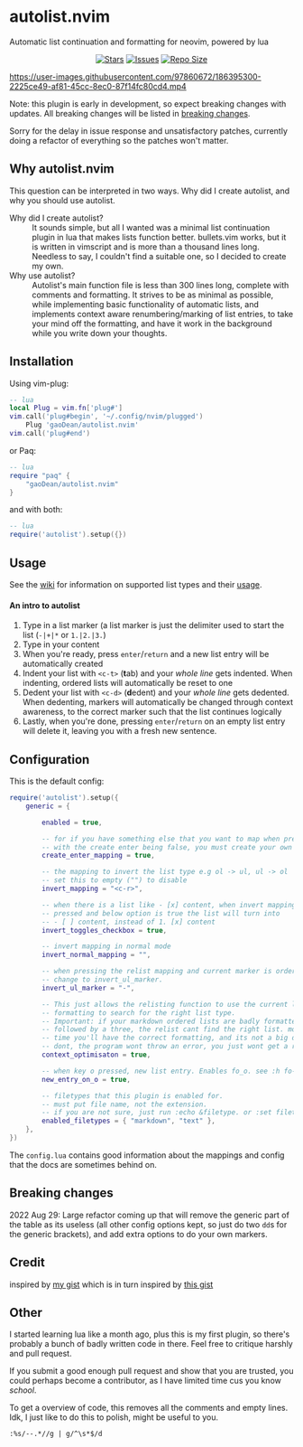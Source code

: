# autolist.nvim
Automatic list continuation and formatting for neovim, powered by lua

<p align="center">
	<a href="https://github.com/gaoDean/autolist.nvim/stargazers">
		<img alt="Stars" src="https://img.shields.io/github/stars/gaoDean/autolist.nvim?style=for-the-badge&logo=starship&color=C9CBFF&logoColor=D9E0EE&labelColor=302D41"></a>
	<a href="https://github.com/Pocco81/autolist.nvim/issues">
		<img alt="Issues" src="https://img.shields.io/github/issues/gaoDean/autolist.nvim?style=for-the-badge&logo=bilibili&color=F5E0DC&logoColor=D9E0EE&labelColor=302D41"></a>
	<a href="https://github.com/gaoDean/autolist.nvim">
		<img alt="Repo Size" src="https://img.shields.io/github/repo-size/gaoDean/autolist.nvim?color=%23DDB6F2&label=SIZE&logo=codesandbox&style=for-the-badge&logoColor=D9E0EE&labelColor=302D41"/></a>
</p>

https://user-images.githubusercontent.com/97860672/186395300-2225ce49-af81-45cc-8ec0-87f14fc80cd4.mp4

Note: this plugin is early in development, so expect breaking changes with updates. All breaking changes will be listed in [breaking changes](#breaking-changes).

Sorry for the delay in issue response and unsatisfactory patches, currently doing a refactor of everything so the patches won't matter.

## Why autolist.nvim
This question can be interpreted in two ways. Why did I create autolist, and why you should use autolist.

<dl>
	<dt>Why did I create autolist?</dt>
	<dd>It sounds simple, but all I wanted was a minimal list continuation plugin in lua that makes lists function better. bullets.vim works, but it is written in vimscript and is more than a thousand lines long. Needless to say, I couldn't find a suitable one, so I decided to create my own.</dd>
	<dt>Why use autolist?</dt>
	<dd>Autolist's main function file is less than 300 lines long, complete with comments and formatting. It strives to be as minimal as possible, while implementing basic functionality of automatic lists, and implements context aware renumbering/marking of list entries, to take your mind off the formatting, and have it work in the background while you write down your thoughts.</dd>
</dl>


## Installation
Using vim-plug:
```lua
-- lua
local Plug = vim.fn['plug#']
vim.call('plug#begin', '~/.config/nvim/plugged')
	Plug 'gaoDean/autolist.nvim'
vim.call('plug#end')
```
or Paq:
```lua
-- lua
require "paq" {
	"gaoDean/autolist.nvim"
}
```
and with both:
```lua
-- lua
require('autolist').setup({})
```

## Usage
See the [wiki](https://github.com/gaoDean/autolist.nvim/wiki) for information on supported list types and their [usage](https://github.com/gaoDean/autolist.nvim/wiki/Usage).

#### An intro to autolist
1. Type in a list marker (a list marker is just the delimiter used to start the list (`-|+|*` or `1.|2.|3.`)
2. Type in your content
3. When you're ready, press `enter`/`return` and a new list entry will be automatically created
4. Indent your list with `<c-t>` (**t**ab) and your *whole line* gets indented. When indenting, ordered lists will automatically be reset to one
5. Dedent your list with `<c-d>` (**d**edent) and your *whole line* gets dedented. When dedenting, markers will automatically be changed through context awareness, to the correct marker such that the list continues logically
6. Lastly, when you're done, pressing `enter`/`return` on an empty list entry will delete it, leaving you with a fresh new sentence.

## Configuration
This is the default config:
```lua
require('autolist').setup({
	generic = {

		enabled = true,

		-- for if you have something else that you want to map when press return
		-- with the create enter being false, you must create your own mapping
		create_enter_mapping = true,

		-- the mapping to invert the list type e.g ol -> ul, ul -> ol
		-- set this to empty ("") to disable
		invert_mapping = "<c-r>",

		-- when there is a list like - [x] content, when invert mapping is
		-- pressed and below option is true the list will turn into
		-- - [ ] content, instead of 1. [x] content
		invert_toggles_checkbox = true,

		-- invert mapping in normal mode
		invert_normal_mapping = "",

		-- when pressing the relist mapping and current marker is ordered list,
		-- change to invert_ul_marker.
		invert_ul_marker = "-",

		-- This just allows the relisting function to use the current list
		-- formatting to search for the right list type.
		-- Important: if your markdown ordered lists are badly formatted e.g a one
		-- followed by a three, the relist cant find the right list. most of the
		-- time you'll have the correct formatting, and its not a big deal if you
		-- dont, the program wont throw an error, you just wont get a relist.
		context_optimisaton = true,

		-- when key o pressed, new list entry. Enables fo_o. see :h fo-table
		new_entry_on_o = true,

		-- filetypes that this plugin is enabled for.
		-- must put file name, not the extension.
		-- if you are not sure, just run :echo &filetype. or :set filetype?
		enabled_filetypes = { "markdown", "text" },
	},
})
```
The `config.lua` contains good information about the mappings and config that the docs are sometimes behind on.

## Breaking changes
2022 Aug 29: Large refactor coming up that will remove the generic part of the table as its useless (all other config options kept, so just do two `dd`s for the generic brackets), and add extra options to do your own markers.

## Credit

inspired by [my gist](https://gist.github.com/gaoDean/288d01dfe64da66569fb6615c767e081)
which is in turn inspired by [this gist](https://gist.github.com/sedm0784/dffda43bcfb4728f8e90)

## Other
I started learning lua like a month ago, plus this is my first plugin, so there's probably a bunch of badly written code in there. Feel free to critique harshly and pull request.

If you submit a good enough pull request and show that you are trusted, you could perhaps become a contributor, as I have limited time cus you know *school*.

To get a overview of code, this removes all the comments and empty lines. Idk, I just like to do this to polish, might be useful to you.

	:%s/--.*//g | g/^\s*$/d
